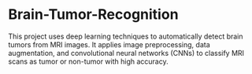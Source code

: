# Brain-Tumor-Recognition
This project uses deep learning techniques to automatically detect brain tumors from MRI images. It applies image preprocessing, data augmentation, and convolutional neural networks (CNNs) to classify MRI scans as tumor or non-tumor with high accuracy.
